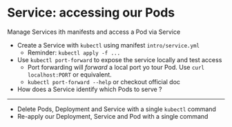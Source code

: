 # Service: accessing our Pods

Manage Services ith manifests and access a Pod via Service

- Create a Service with `kubectl` using manifest `intro/service.yml`
  - Reminder: `kubectl apply -f ...`
- Use `kubectl port-forward` to expose the service locally and test access
  - Port forwarding will _forward_ a local port yo tour Pod. Use `curl localhost:PORT` or equivalent. 
  - `kubectl port-forward --help` or checkout official doc
- How does a Service identify which Pods to serve ?

---

- Delete Pods, Deployment and Service with a single `kubectl` command
- Re-apply our Deployment, Service and Pod with a single command